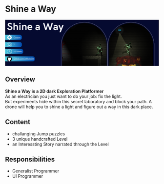 # Shine a Way
[![Shine a Way Banner](ReadMe/Shine_a_Way_Banner.png 'Github')](https://github.com/xXAstolXx)
## Overview 
**Shine a Way is a 2D dark Exploration Platformer**
<br>
As an electrician you just want to do your job: fix the light. <br> But experiments hide within this secret laboratory and block your path. A drone will help you to shine a light and figure out a way  in this dark place.
## Content
- challanging Jump puzzles
- 3 unique handcrafted Level
- an Interessting Story narrated through the Level
## Responsibilities 
- Generalist Programmer
- UI Programmer
